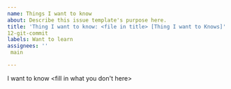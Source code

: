 ```yaml
---
name: Things I want to know
about: Describe this issue template's purpose here.
title: 'Thing I want to know: <file in title> [Thing I want to Knows]'
12-git-commit
labels: Want to learn
assignees: ''
 main

---
```


I want to know <fill in what you don't here>
